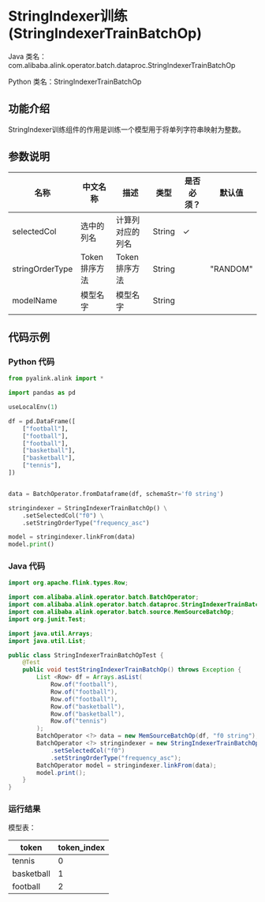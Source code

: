 # StringIndexer训练 (StringIndexerTrainBatchOp)
Java 类名：com.alibaba.alink.operator.batch.dataproc.StringIndexerTrainBatchOp

Python 类名：StringIndexerTrainBatchOp


## 功能介绍
StringIndexer训练组件的作用是训练一个模型用于将单列字符串映射为整数。

## 参数说明

| 名称 | 中文名称 | 描述 | 类型 | 是否必须？ | 默认值 |
| --- | --- | --- | --- | --- | --- |
| selectedCol | 选中的列名 | 计算列对应的列名 | String | ✓ |  |
| stringOrderType | Token排序方法 | Token排序方法 | String |  | "RANDOM" |
| modelName | 模型名字 | 模型名字 | String |  |  |



## 代码示例
### Python 代码
```python
from pyalink.alink import *

import pandas as pd

useLocalEnv(1)

df = pd.DataFrame([
    ["football"],
    ["football"],
    ["football"],
    ["basketball"],
    ["basketball"],
    ["tennis"],
])


data = BatchOperator.fromDataframe(df, schemaStr='f0 string')

stringindexer = StringIndexerTrainBatchOp() \
    .setSelectedCol("f0") \
    .setStringOrderType("frequency_asc")

model = stringindexer.linkFrom(data)
model.print()
```
### Java 代码
```java
import org.apache.flink.types.Row;

import com.alibaba.alink.operator.batch.BatchOperator;
import com.alibaba.alink.operator.batch.dataproc.StringIndexerTrainBatchOp;
import com.alibaba.alink.operator.batch.source.MemSourceBatchOp;
import org.junit.Test;

import java.util.Arrays;
import java.util.List;

public class StringIndexerTrainBatchOpTest {
	@Test
	public void testStringIndexerTrainBatchOp() throws Exception {
		List <Row> df = Arrays.asList(
			Row.of("football"),
			Row.of("football"),
			Row.of("football"),
			Row.of("basketball"),
			Row.of("basketball"),
			Row.of("tennis")
		);
		BatchOperator <?> data = new MemSourceBatchOp(df, "f0 string");
		BatchOperator <?> stringindexer = new StringIndexerTrainBatchOp()
			.setSelectedCol("f0")
			.setStringOrderType("frequency_asc");
		BatchOperator model = stringindexer.linkFrom(data);
		model.print();
	}
}
```

### 运行结果

模型表：

token|token_index
-----|-----------
tennis|0
basketball|1
football|2


